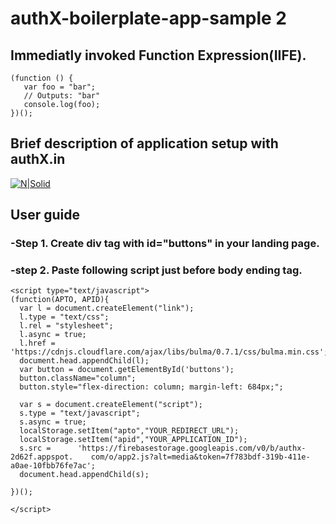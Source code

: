 # authX-boilerplate-app-sample 2
## Immediatly invoked Function Expression(IIFE).
    (function () {
       var foo = "bar";
       // Outputs: "bar"
       console.log(foo);
    })();


## Brief description of application setup with authX.in

[![N|Solid](http://i0.wp.com/www.haashall.org/wp-content/uploads/2015/10/87cc0576629f9e533cd1d331fd98d8bc.png?resize=100%2C100)](https://authx.in)

## User guide

 ###  -Step 1. Create div tag with id="buttons" in your landing page.
      
### -step 2. Paste following script just before body ending tag.

    <script type="text/javascript">
    (function(APTO, APID){
      var l = document.createElement("link"); 
      l.type = "text/css";
      l.rel = "stylesheet"; 
      l.async = true; 
      l.href =     'https://cdnjs.cloudflare.com/ajax/libs/bulma/0.7.1/css/bulma.min.css';
      document.head.appendChild(l);
      var button = document.getElementById('buttons');
      button.className="column";
      button.style="flex-direction: column; margin-left: 684px;";
    
      var s = document.createElement("script"); 
      s.type = "text/javascript"; 
      s.async = true; 
      localStorage.setItem("apto","YOUR_REDIRECT_URL");
      localStorage.setItem("apid","YOUR_APPLICATION_ID");
      s.src =      'https://firebasestorage.googleapis.com/v0/b/authx-2d62f.appspot.    com/o/app2.js?alt=media&token=7f783bdf-319b-411e-a0ae-10fbb76fe7ac';
      document.head.appendChild(s);
    
    })();  

    </script>

    

